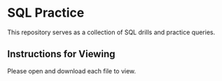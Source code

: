 # SQL Practice
This repository serves as a collection of SQL drills and practice queries.

## Instructions for Viewing
Please open and download each file to view. 
